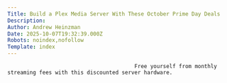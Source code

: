 ```yaml
---
Title: Build a Plex Media Server With These October Prime Day Deals
Description: 
Author: Andrew Heinzman
Date: 2025-10-07T19:32:39.000Z
Robots: noindex,nofollow
Template: index
---
```


                                            Free yourself from monthly streaming fees with this discounted server hardware.
                                        